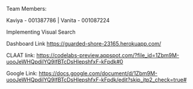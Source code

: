Team Members:

Kaviya - 001387786 | 
Vanita - 001087224

Implementing Visual Search


Dashboard Link
https://guarded-shore-23165.herokuapp.com/

CLAAT link: https://codelabs-preview.appspot.com/?file_id=1Zbm9M-uooJeWHQpdilYQ9IfBTcDsHIepshfxF-kFpdk#0

Google Link: https://docs.google.com/document/d/1Zbm9M-uooJeWHQpdilYQ9IfBTcDsHIepshfxF-kFpdk/edit?skip_itp2_check=true#


